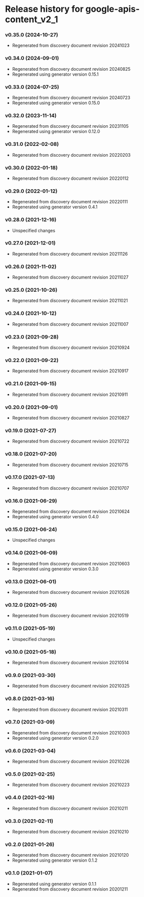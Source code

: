# Release history for google-apis-content_v2_1

### v0.35.0 (2024-10-27)

* Regenerated from discovery document revision 20241023

### v0.34.0 (2024-09-01)

* Regenerated from discovery document revision 20240825
* Regenerated using generator version 0.15.1

### v0.33.0 (2024-07-25)

* Regenerated from discovery document revision 20240723
* Regenerated using generator version 0.15.0

### v0.32.0 (2023-11-14)

* Regenerated from discovery document revision 20231105
* Regenerated using generator version 0.12.0

### v0.31.0 (2022-02-08)

* Regenerated from discovery document revision 20220203

### v0.30.0 (2022-01-18)

* Regenerated from discovery document revision 20220112

### v0.29.0 (2022-01-12)

* Regenerated from discovery document revision 20220111
* Regenerated using generator version 0.4.1

### v0.28.0 (2021-12-16)

* Unspecified changes

### v0.27.0 (2021-12-01)

* Regenerated from discovery document revision 20211126

### v0.26.0 (2021-11-02)

* Regenerated from discovery document revision 20211027

### v0.25.0 (2021-10-26)

* Regenerated from discovery document revision 20211021

### v0.24.0 (2021-10-12)

* Regenerated from discovery document revision 20211007

### v0.23.0 (2021-09-28)

* Regenerated from discovery document revision 20210924

### v0.22.0 (2021-09-22)

* Regenerated from discovery document revision 20210917

### v0.21.0 (2021-09-15)

* Regenerated from discovery document revision 20210911

### v0.20.0 (2021-09-01)

* Regenerated from discovery document revision 20210827

### v0.19.0 (2021-07-27)

* Regenerated from discovery document revision 20210722

### v0.18.0 (2021-07-20)

* Regenerated from discovery document revision 20210715

### v0.17.0 (2021-07-13)

* Regenerated from discovery document revision 20210707

### v0.16.0 (2021-06-29)

* Regenerated from discovery document revision 20210624
* Regenerated using generator version 0.4.0

### v0.15.0 (2021-06-24)

* Unspecified changes

### v0.14.0 (2021-06-09)

* Regenerated from discovery document revision 20210603
* Regenerated using generator version 0.3.0

### v0.13.0 (2021-06-01)

* Regenerated from discovery document revision 20210526

### v0.12.0 (2021-05-26)

* Regenerated from discovery document revision 20210519

### v0.11.0 (2021-05-19)

* Unspecified changes

### v0.10.0 (2021-05-18)

* Regenerated from discovery document revision 20210514

### v0.9.0 (2021-03-30)

* Regenerated from discovery document revision 20210325

### v0.8.0 (2021-03-16)

* Regenerated from discovery document revision 20210311

### v0.7.0 (2021-03-09)

* Regenerated from discovery document revision 20210303
* Regenerated using generator version 0.2.0

### v0.6.0 (2021-03-04)

* Regenerated from discovery document revision 20210226

### v0.5.0 (2021-02-25)

* Regenerated from discovery document revision 20210223

### v0.4.0 (2021-02-16)

* Regenerated from discovery document revision 20210211

### v0.3.0 (2021-02-11)

* Regenerated from discovery document revision 20210210

### v0.2.0 (2021-01-26)

* Regenerated from discovery document revision 20210120
* Regenerated using generator version 0.1.2

### v0.1.0 (2021-01-07)

* Regenerated using generator version 0.1.1
* Regenerated from discovery document revision 20201211

